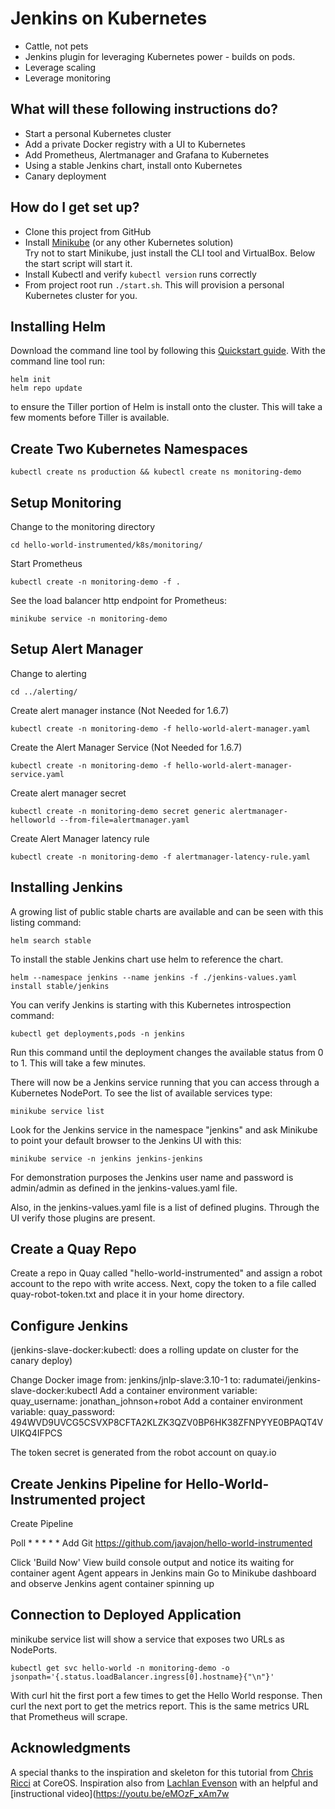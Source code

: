 # Jenkins on Kubernetes #

- Cattle, not pets
- Jenkins plugin for leveraging Kubernetes power - builds on pods.
- Leverage scaling
- Leverage monitoring

## What will these following instructions do? ##

- Start a personal Kubernetes cluster
- Add a private Docker registry with a UI to Kubernetes
- Add Prometheus, Alertmanager and Grafana to Kubernetes
- Using a stable Jenkins chart, install onto Kubernetes
- Canary deployment


## How do I get set up? ##

- Clone this project from GitHub
- Install [Minikube](https://kubernetes.io/docs/getting-started-guides/minikube/) (or any other Kubernetes solution)
  <br>Try not to start Minikube, just install the CLI tool and VirtualBox. Below the start script will start it.
- Install Kubectl and verify `kubectl version` runs correctly
- From project root run `./start.sh`. This will provision a personal Kubernetes cluster for you.

## Installing Helm ##

Download the command line tool by following this [Quickstart guide](https://docs.helm.sh/using_helm/). With the command line tool run:

```
helm init
helm repo update
```

to ensure the Tiller portion of Helm is install onto the cluster. This will take a few moments before Tiller is available.


## Create Two Kubernetes Namespaces ##

```
kubectl create ns production && kubectl create ns monitoring-demo
```

## Setup Monitoring ##

Change to the monitoring directory

```
cd hello-world-instrumented/k8s/monitoring/
```

Start Prometheus

```
kubectl create -n monitoring-demo -f .
```

See the load balancer http endpoint for Prometheus:

```
minikube service -n monitoring-demo
```

## Setup Alert Manager ##

Change to alerting

```
cd ../alerting/
```

Create alert manager instance (Not Needed for 1.6.7)

```
kubectl create -n monitoring-demo -f hello-world-alert-manager.yaml
```

Create the Alert Manager Service (Not Needed for 1.6.7)

```
kubectl create -n monitoring-demo -f hello-world-alert-manager-service.yaml
```

Create alert manager secret

```
kubectl create -n monitoring-demo secret generic alertmanager-helloworld --from-file=alertmanager.yaml
```

Create Alert Manager latency rule

```
kubectl create -n monitoring-demo -f alertmanager-latency-rule.yaml
```

## Installing Jenkins ##

A growing list of public stable charts are available and can be seen with this listing command:

```
helm search stable
```

To install the stable Jenkins chart use helm to reference the chart.

```
helm --namespace jenkins --name jenkins -f ./jenkins-values.yaml install stable/jenkins
```

You can verify Jenkins is starting with this Kubernetes introspection command:

```
kubectl get deployments,pods -n jenkins
```

Run this command until the deployment changes the available status from 0 to 1. This will take a few minutes.

There will now be a Jenkins service running that you can access through a Kubernetes NodePort. To see the list of available services type:

```
minikube service list
```

Look for the Jenkins service in the namespace "jenkins" and ask Minikube to point your default browser to the Jenkins UI with this:

```
minikube service -n jenkins jenkins-jenkins
```

For demonstration purposes the Jenkins user name and password is admin/admin as defined in the jenkins-values.yaml file.

Also, in the jenkins-values.yaml file is a list of defined plugins. Through the UI verify those plugins are present.

## Create a Quay Repo ##

Create a repo in Quay called "hello-world-instrumented" and assign a robot account to the repo with write access. Next, copy the token to a file called quay-robot-token.txt and place it in your home directory.

## Configure Jenkins ##

(jenkins-slave-docker:kubectl: does a rolling update on cluster for the canary deploy)

Change Docker image from: jenkins/jnlp-slave:3.10-1 to: radumatei/jenkins-slave-docker:kubectl
Add a container environment variable: quay_username: jonathan_johnson+robot
Add a container environment variable: quay_password: 494WVD9UVCG5CSVXP8CFTA2KLZK3QZV0BP6HK38ZFNPYYE0BPAQT4VUIKQ4IFPCS

The token secret is generated from the robot account on quay.io

## Create Jenkins Pipeline for Hello-World-Instrumented project ##


Create Pipeline

Poll * * * * *
Add Git https://github.com/javajon/hello-world-instrumented

Click 'Build Now'
View build console output and notice its waiting for container agent
Agent appears in Jenkins main
Go to Minikube dashboard and observe Jenkins agent container spinning up

## Connection to Deployed Application ##

minikube service list will show a service that exposes two URLs as NodePorts.

```
kubectl get svc hello-world -n monitoring-demo -o jsonpath='{.status.loadBalancer.ingress[0].hostname}{"\n"}'
```

With curl hit the first port a few times to get the Hello World response. Then curl the next port to get the metrics report. This is the same metrics URL that Prometheus will scrape.


## Acknowledgments ##
A special thanks to the inspiration and skeleton for this tutorial from [Chris Ricci](https://github.com/cricci82) at CoreOS.
Inspiration also from [Lachlan Evenson](https://github.com/lachie83/croc-hunter) with an helpful and [instructional video](https://youtu.be/eMOzF_xAm7w
